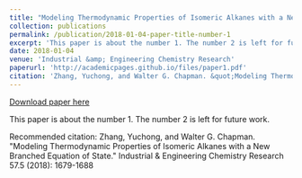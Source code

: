 ```yaml
---
title: "Modeling Thermodynamic Properties of Isomeric Alkanes with a New Branched Equation of State"
collection: publications
permalink: /publication/2018-01-04-paper-title-number-1
excerpt: 'This paper is about the number 1. The number 2 is left for future work.'
date: 2018-01-04
venue: 'Industrial &amp; Engineering Chemistry Research'
paperurl: 'http://academicpages.github.io/files/paper1.pdf'
citation: 'Zhang, Yuchong, and Walter G. Chapman. &quot;Modeling Thermodynamic Properties of Isomeric Alkanes with a New Branched Equation of State.&quot; Industrial &amp; Engineering Chemistry Research 57.5 (2018): 1679-1688'
---
```


<a href='http://academicpages.github.io/files/paper1.pdf'>Download paper here</a>

This paper is about the number 1. The number 2 is left for future work.

Recommended citation: Zhang, Yuchong, and Walter G. Chapman. "Modeling Thermodynamic Properties of Isomeric Alkanes with a New Branched Equation of State." Industrial & Engineering Chemistry Research 57.5 (2018): 1679-1688